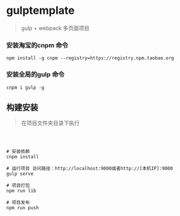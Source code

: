 # gulptemplate

> gulp + webpack 多页面项目

### 安装淘宝的cnpm 命令
```
npm install -g cnpm --registry=https://registry.npm.taobao.org
```
### 安装全局的gulp 命令
```
cnpm i gulp -g
```


## 构建安装
> 在项目文件夹目录下执行
```



# 安装依赖
cnpm install

# 运行项目 访问路径：http://localhost:9000或者http://[本机IP]:9000
gulp serve

# 项目打包
npm run lib

# 项目发布
npm run push
```
